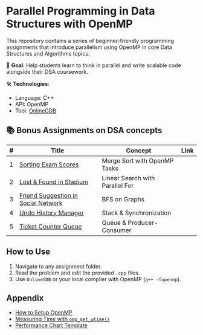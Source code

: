 # Parallel Programming in Data Structures with OpenMP

This repository contains a series of beginner-friendly programming assignments that introduce parallelism using OpenMP in core Data Structures and Algorithms topics.

🎯 **Goal**: Help students learn to think in parallel and write scalable code alongside their DSA coursework.

🛠️ **Technologies**:  
- Language: C++  
- API: OpenMP  
- Tool: [OnlineGDB](https://www.onlinegdb.com/online_c++_compiler)

## 📚 Bonus Assignments on DSA concepts

| # | Title | Concept | Link |
|--|-------|---------|------|
| 1 | [Sorting Exam Scores](assignments/01_merge_sort_exam_scores) | Merge Sort with OpenMP Tasks |  |
| 2 | [Lost & Found in Stadium](assignments/02_linear_search_stadium) | Linear Search with Parallel For |  |
| 3 | [Friend Suggestion in Social Network](assignments/03_bfs_social_network) | BFS on Graphs | |
| 4 | [Undo History Manager](assignments/04_stack_undo_manager) | Stack & Synchronization |  |
| 5 | [Ticket Counter Queue](assignments/05_queue_ticket_counter) | Queue & Producer-Consumer | |

##  How to Use
1. Navigate to any assignment folder.
2. Read the problem and edit the provided `.cpp` files.
3. Use `OnlineGDB` or your local compiler with OpenMP (`g++ -fopenmp`).

##  Appendix
- [How to Setup OpenMP](appendix/openmp_setup_guide.md)
- [Measuring Time with `omp_get_wtime()`](appendix/timing_with_omp.md)
- [Performance Chart Template](appendix/performance_graph_template.xlsx)


